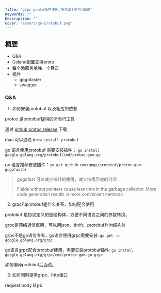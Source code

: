 ```yaml
---
Title: "grpc proto插件使用,多目录(多包)编译"
Keywords: ""
Description: ""
Cover: "assert/go-protobuf.png"
---
```


## 概要

- Q&A
- Goland配置支持proto
- 每个微服务单独一个目录
- 插件
    - gogofaster
    - swagger

### Q&A

1. 如何安装protobuf 以及相应的依赖

protoc 是protobuf提供的命令行工具

通过 [github protoc release](https://github.com/protocolbuffers/protobuf/releases/tag/v3.17.3) 下载

mac 可以通过 `brew install protobuf`

go 语言使用protobuf 需要安装插件： `go install google.golang.org/protobuf/cmd/protoc-gen-go`

go 语言推荐安装插件：`go get github.com/gogo/protobuf/protoc-gen-gogofaster`

> gogofast 可以减少指针的使用，减少垃圾回收的时间
>
> Fields without pointers cause less time in the garbage collector. More code generation results in more convenient methods.

2. grpc和protobuf是什么关系，如何配合使用

protobuf 是协议定义的是结构体，方便不同语言之间的参数转换。

grpc是网络通信框架，可以用json、thrift、protobuf作为结构体

grpc不是go语言专有，go语言使用grpc需要安装:  `go get -u google.golang.org/grpc`

go语言grpc配合protobuf使用，需要安装protobuf插件: `go install google.golang.org/grpc/cmd/protoc-gen-go-grpc`

如何编译protobuf后面说。

3. 如何同时提供grpc、http接口

request body 转pb

